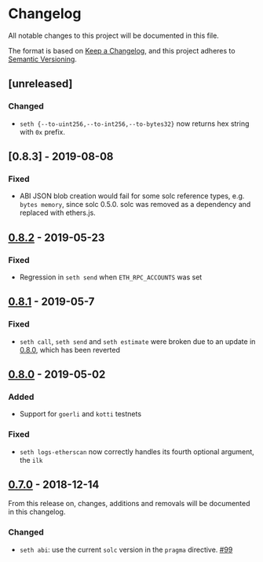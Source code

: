 # Changelog
All notable changes to this project will be documented in this file.

The format is based on [Keep a Changelog](https://keepachangelog.com/en/1.0.0/),
and this project adheres to [Semantic Versioning](https://semver.org/spec/v2.0.0.html).

## [unreleased]

### Changed
- `seth {--to-uint256,--to-int256,--to-bytes32}` now returns hex string with `0x` prefix.

## [0.8.3] - 2019-08-08
### Fixed
 - ABI JSON blob creation would fail for some solc reference types, e.g. `bytes
 memory`, since solc 0.5.0. solc was removed as a dependency and replaced with
 ethers.js.

## [0.8.2] - 2019-05-23
### Fixed
- Regression in `seth send` when `ETH_RPC_ACCOUNTS` was set

## [0.8.1] - 2019-05-7
### Fixed
- `seth call`, `seth send` and `seth estimate` were broken due to an update in
  [0.8.0], which has been reverted

## [0.8.0] - 2019-05-02
### Added
- Support for `goerli` and `kotti` testnets

### Fixed
- `seth logs-etherscan` now correctly handles its fourth optional argument, the `ilk`

## [0.7.0] - 2018-12-14

From this release on, changes, additions and removals will be documented in this
changelog.

### Changed
- `seth abi`: use the current `solc` version in the `pragma` directive.
[#99](https://github.com/dapphub/dapptools/pull/99)

[0.7.0]: https://github.com/dapphub/dapptools/tree/seth/0.7.0
[0.8.0]: https://github.com/dapphub/dapptools/tree/seth/0.8.0
[0.8.1]: https://github.com/dapphub/dapptools/tree/seth/0.8.1
[0.8.2]: https://github.com/dapphub/dapptools/tree/seth/0.8.2
